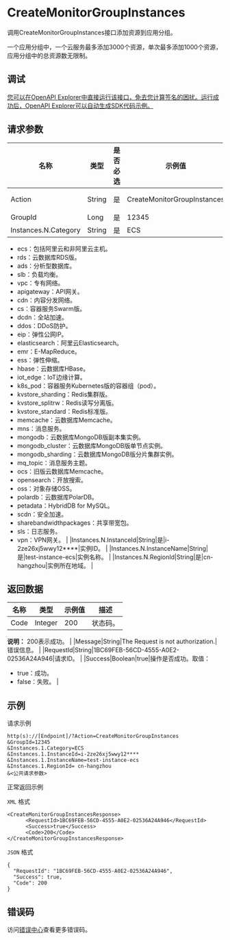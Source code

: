 # CreateMonitorGroupInstances

调用CreateMonitorGroupInstances接口添加资源到应用分组。

一个应用分组中，一个云服务最多添加3000个资源，单次最多添加1000个资源，应用分组中的总资源数无限制。

## 调试

[您可以在OpenAPI Explorer中直接运行该接口，免去您计算签名的困扰。运行成功后，OpenAPI Explorer可以自动生成SDK代码示例。](https://api.aliyun.com/#product=Cms&api=CreateMonitorGroupInstances&type=RPC&version=2019-01-01)

## 请求参数

|名称|类型|是否必选|示例值|描述|
|--|--|----|---|--|
|Action|String|是|CreateMonitorGroupInstances|要执行的操作，取值：CreateMonitorGroupInstances。 |
|GroupId|Long|是|12345|应用分组ID。 |
|Instances.N.Category|String|是|ECS|云服务名称缩写。取值：

 -   ecs：包括阿里云和非阿里云主机。
-   rds：云数据库RDS版。
-   ads：分析型数据库。
-   slb：负载均衡。
-   vpc：专有网络。
-   apigateway：API网关。
-   cdn：内容分发网络。
-   cs：容器服务Swarm版。
-   dcdn：全站加速。
-   ddos：DDoS防护。
-   eip：弹性公网IP。
-   elasticsearch：阿里云Elasticsearch。
-   emr：E-MapReduce。
-   ess：弹性伸缩。
-   hbase：云数据库HBase。
-   iot\_edge：IoT边缘计算。
-   k8s\_pod：容器服务Kubernetes版的容器组（pod）。
-   kvstore\_sharding：Redis集群版。
-   kvstore\_splitrw：Redis读写分离版。
-   kvstore\_standard：Redis标准版。
-   memcache：云数据库Memcache。
-   mns：消息服务。
-   mongodb：云数据库MongoDB版副本集实例。
-   mongodb\_cluster：云数据库MongoDB版单节点实例。
-   mongodb\_sharding：云数据库MongoDB版分片集群实例。
-   mq\_topic：消息服务主题。
-   ocs：旧版云数据库Memcache。
-   opensearch：开放搜索。
-   oss：对象存储OSS。
-   polardb：云数据库PolarDB。
-   petadata：HybridDB for MySQL。
-   scdn：安全加速。
-   sharebandwidthpackages：共享带宽包。
-   sls：日志服务。
-   vpn：VPN网关。 |
|Instances.N.InstanceId|String|是|i-2ze26xj5wwy12\*\*\*\*|实例ID。 |
|Instances.N.InstanceName|String|是|test-instance-ecs|实例名称。 |
|Instances.N.RegionId|String|是|cn-hangzhou|实例所在地域。 |

## 返回数据

|名称|类型|示例值|描述|
|--|--|---|--|
|Code|Integer|200|状态码。

 **说明：** 200表示成功。 |
|Message|String|The Request is not authorization.|错误信息。 |
|RequestId|String|1BC69FEB-56CD-4555-A0E2-02536A24A946|请求ID。 |
|Success|Boolean|true|操作是否成功。取值：

 -   true：成功。
-   false：失败。 |

## 示例

请求示例

```
http(s)://[Endpoint]/?Action=CreateMonitorGroupInstances
&GroupId=12345
&Instances.1.Category=ECS
&Instances.1.InstanceId=i-2ze26xj5wwy12****
&Instances.1.InstanceName=test-instance-ecs
&Instances.1.RegionId= cn-hangzhou
&<公共请求参数>
```

正常返回示例

`XML` 格式

```
<CreateMonitorGroupInstancesResponse>
      <RequestId>1BC69FEB-56CD-4555-A0E2-02536A24A946</RequestId>
      <Success>true</Success>
      <Code>200</Code>
</CreateMonitorGroupInstancesResponse>
```

`JSON` 格式

```
{
  "RequestId": "1BC69FEB-56CD-4555-A0E2-02536A24A946",
  "Success": true,
  "Code": 200
}
```

## 错误码

访问[错误中心](https://error-center.aliyun.com/status/product/Cms)查看更多错误码。

